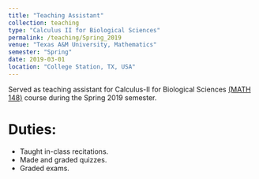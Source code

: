 ```yaml
---
title: "Teaching Assistant"
collection: teaching
type: "Calculus II for Biological Sciences"
permalink: /teaching/Spring_2019
venue: "Texas A&M University, Mathematics"
semester: "Spring"
date: 2019-03-01
location: "College Station, TX, USA"
---
```


Served as teaching assistant for Calculus-II for Biological Sciences [(MATH 148)](https://www.math.tamu.edu/courses/math148/) course during the Spring 2019 semester.

Duties:
===

* Taught in-class recitations.
* Made and graded quizzes.
* Graded exams.
